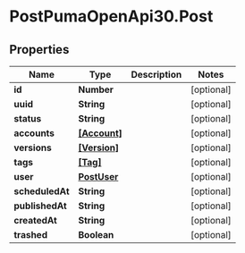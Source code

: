 # PostPumaOpenApi30.Post

## Properties

Name | Type | Description | Notes
------------ | ------------- | ------------- | -------------
**id** | **Number** |  | [optional] 
**uuid** | **String** |  | [optional] 
**status** | **String** |  | [optional] 
**accounts** | [**[Account]**](Account.md) |  | [optional] 
**versions** | [**[Version]**](Version.md) |  | [optional] 
**tags** | [**[Tag]**](Tag.md) |  | [optional] 
**user** | [**PostUser**](PostUser.md) |  | [optional] 
**scheduledAt** | **String** |  | [optional] 
**publishedAt** | **String** |  | [optional] 
**createdAt** | **String** |  | [optional] 
**trashed** | **Boolean** |  | [optional] 


